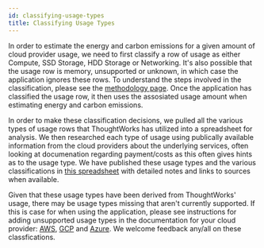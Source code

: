 ```yaml
---
id: classifying-usage-types
title: Classifying Usage Types
---
```


In order to estimate the energy and carbon emissions for a given amount of cloud provider usage, we need to first classify a row of usage as either Compute, SSD Storage, HDD Storage or Networking. It's also possible that the usage row is memory, unsupported or unknown, in which case the application ignores these rows. To understand the steps involved in the classification, please see the [methodology page](https://www.cloudcarbonfootprint.org/docs/methodology#1-using-billing-data-for-cloud-usage-holistic). Once the application has classified the usage row, it then uses the assosiated usage amount when estimating energy and carbon emissions.

In order to make these classification decisions, we pulled all the various types of usage rows that ThoughtWorks has utilized into a spreadsheet for analysis. We then researched each type of usage using publically available information from the cloud providers about the underlying services, often looking at documenation regarding payment/costs as this often gives hints as to the usage type. We have published these usage types and the various classifications in [this spreadsheet](https://docs.google.com/spreadsheets/d/1rMt1lb3G23JnwbAODCka1ohrbl-4pELFSqi6xwwW4q4/) with detailed notes and links to sources when available. 

Given that these usage types have been derived from ThoughtWorks' usage, there may be usage types missing that aren't currently supported. If this is case for when using the application, please see instructions for adding unsupported usage types in the documentation for your cloud provider: [AWS](aws#unsupported-usage-types), [GCP](gcp#unsupported-usage-types) and [Azure](azure#unsupported-usage-types). We welcome feedback any/all on these classfications.